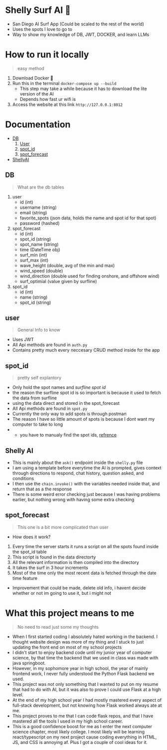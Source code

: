 # Shelly Surf AI 🐚
- San Diego AI Surf App (Could be scaled to the rest of the world)
- Uses the spots I love to go to
- Way to show my knowledge of DB, JWT, DOCKER, and learn LLMs

# How to run it locally
> easy method
1. Download Docker 🐋
2. Run this in the terminal `docker-compose up --build`
    - This step may take a while because it has to download the lite version of the AI
    - Depends how fast ur wifi is
3. Access the website at this link `http://127.0.0.1:8012`

# Documentation

- [DB](https://github.com/F1nnC/Shelly-AI/blob/main/README.md#db)
  1. [User](https://github.com/F1nnC/Shelly-AI/blob/main/README.md#user)
  2. [spot_id](https://github.com/F1nnC/Shelly-AI/blob/main/README.md#spot_id)
  3. [spot_forecast](https://github.com/F1nnC/Shelly-AI/blob/main/README.md#spot_forecast)
- [ShellyAI](https://github.com/F1nnC/Shelly-AI/blob/main/README.md#Shelly-AI)

## DB
> What are the db tables
1. user
   - id (int)
   - username (string)
   - email (string)
   - favorite_spots (json data, holds the name and spot id for that spot)
   - password (hashed)
2. spot_forecast
   - id (int)
   - spot_id (string)
   - spot_name (string)
   - time (DateTime obj)
   - surf_min (int)
   - surf_max (int)
   - wave_height (double, avg of the min and max)
   - wind_speed (double)
   - wind_direction (double used for finding onshore, and offshore wind)
   - surf_optimial (value given by surfline)
3. spot_id
   - id (int)
   - name (string)
   - spot_id (string)

## user
> General Info to know
- Uses JWT
- All Api methods are found in `auth.py`
- Contains pretty much every neccesary CRUD method inside for the app

## spot_id
> pretty self explantory
- Only hold the spot names and *surfline spot id*
- the reason the surfline spot id is so important is because it used to fetch the data from surfline
- using the data direct and stored in the spot_forecast
- All Api methods are found in `spot.py`
- Currently the only way to add spots is through postman
- The reason I have so little amount of spots is because I dont want my computer to take to long
- + you have to manualy find the spot ids, [refrence](https://giocaizzi.github.io/pysurfline/examples/SpotForecasts.html)

## Shelly AI
- This is mainly about the `ask()` endpoint inside the `shelly.py` file
- I am using a template before everytime the AI is prompted, gives context through directions to respond, chat history, question asked, and conditions
- I then use the `chain.invoke()` with the variables needed inside that, and return that as a the response
- There is some weird error checking just because I was having problems earlier, but nothing wrong with having some extra checking

## spot_forecast
> This one is a bit more complicated than user
- How does it work?
1. Every time the server starts it runs a script on all the spots found inside the spot_id table
2. This script is found in the data directorty
3. All the relevant information is then compiled into the directory
4. It takes the surf in 3 hour increments
5. Most of the time only the most recent data is fetched through the date time feature
- Improvement that could be made, delete old info, i havent decide whether or not im going to use it, but i might not




















# What this project means to me
> No need to read just some my thoughts

- When I first started coding I absolutely hated working in the backend. I thought website design was more of my thing and I stuck to just updating the front end on most of my school projects
- I didn't start to enjoy backend code until my junior year of computer science, by that time the backend that we used in class was made with java springboot.
- However, in my sophomore year in high school, the year of mainly frontend work, I never fully understood the Python Flask backend we used.
- This project was not only something that I wanted to put on my resume that had to do with AI, but it was also to prove I could use Flask at a high level.
- At the end of my high school year I had mostly mastered every aspect of full-stack development, but not knowing how Flask worked always ate at me.
- This project proves to me that I can code flask repos, and that I have mastered all the tools I used in my high school career.
- This is a good confidence boost for me as I enter the next computer science chapter, most likely college. I most likely will be learning react/typescript on my next project cause coding everything in HTML, JS, and CSS is annoying af. Plus I got a couple of cool ideas for it.
